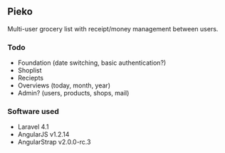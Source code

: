 ## Pieko

Multi-user grocery list with receipt/money management between users.


### Todo

- Foundation (date switching, basic authentication?)
- Shoplist
- Reciepts
- Overviews (today, month, year)
- Admin? (users, products, shops, mail)

### Software used

- Laravel 4.1
- AngularJS v1.2.14
- AngularStrap v2.0.0-rc.3